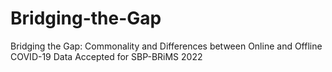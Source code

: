 # Bridging-the-Gap
Bridging the Gap: Commonality and Differences between Online and Offline COVID-19 Data
Accepted for SBP-BRiMS 2022
